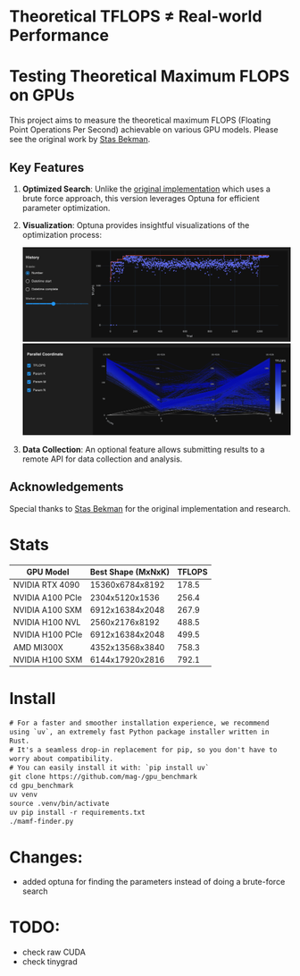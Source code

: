 # Theoretical TFLOPS ≠ Real-world Performance
# Testing Theoretical Maximum FLOPS on GPUs

This project aims to measure the theoretical maximum FLOPS (Floating Point Operations Per Second) achievable on various GPU models. Please see the original work by [Stas Bekman](https://github.com/stas00/ml-engineering/tree/master/compute/accelerator#maximum-achievable-flops).

## Key Features

1. **Optimized Search**: Unlike the [original implementation](https://github.com/stas00/ml-engineering/blob/master/compute/accelerator/benchmarks/mamf-finder.py) which uses a brute force approach, this version leverages Optuna for efficient parameter optimization.

2. **Visualization**: Optuna provides insightful visualizations of the optimization process:

   ![Optuna Optimization Visualization](./img/optuna1.png)
   ![Optuna Optimization Visualization](./img/optuna2.png)

3. **Data Collection**: An optional feature allows submitting results to a remote API for data collection and analysis.

## Acknowledgements

Special thanks to [Stas Bekman](https://x.com/StasBekman) for the original implementation and research.

# Stats

| GPU Model | Best Shape (MxNxK) | TFLOPS |
|-----------|---------------------|--------|
| NVIDIA RTX 4090 | 15360x6784x8192 | 178.5 |
| NVIDIA A100 PCIe | 2304x5120x1536 | 256.4 |
| NVIDIA A100 SXM | 6912x16384x2048 | 267.9 |
| NVIDIA H100 NVL | 2560x2176x8192 | 488.5 |
| NVIDIA H100 PCIe | 6912x16384x2048 | 499.5 |
| AMD MI300X | 4352x13568x3840 | 758.3 |
| NVIDIA H100 SXM | 6144x17920x2816 | 792.1 |


# Install

```
# For a faster and smoother installation experience, we recommend using `uv`, an extremely fast Python package installer written in Rust.
# It's a seamless drop-in replacement for pip, so you don't have to worry about compatibility.
# You can easily install it with: `pip install uv`
git clone https://github.com/mag-/gpu_benchmark
cd gpu_benchmark
uv venv
source .venv/bin/activate
uv pip install -r requirements.txt
./mamf-finder.py
```

# Changes:
- added optuna for finding the parameters instead of doing a brute-force search


# TODO:
- check raw CUDA
- check tinygrad

